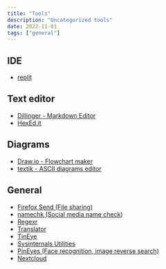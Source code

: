 ```yaml
---
title: "Tools"
description: "Uncategorized tools"
date: 2022-11-01
tags: ["general"]
---
```


<cc>

<div>

## IDE

- [replit](https://repl.it/)

</div>

<div>

## Text editor

- [Dillinger - Markdown Editor](https://dillinger.io/)
- [HexEd.it](https://hexed.it/)

</div>

<div>

## Diagrams

- [Draw.io - Flowchart maker](https://www.draw.io/)
- [textik - ASCII diagrams editor](https://textik.com/)

</div>

<div>

## General

- [Firefox Send (File sharing)](https://send.firefox.com/)
- [namechk (Social media name check)](https://namechk.com/)
- [Regexr](https://regexr.com/)
- [Translator](https://www.deepl.com/translator)
- [TinEye](https://tineye.com/)
- [Sysinternals Utilities](https://docs.microsoft.com/en-us/sysinternals/downloads/)
- [PinEyes (Face recognition, image reverse search)](https://pimeyes.com/)
- [Nextcloud](https://nextcloud.com/)

</div>

</cc>
